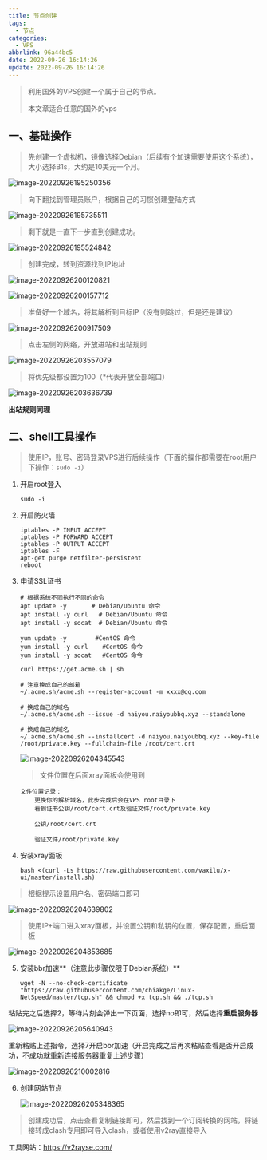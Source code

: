```yaml
---
title: 节点创建
tags:
  - 节点
categories:
  - VPS
abbrlink: 96a44bc5
date: 2022-09-26 16:14:26
update: 2022-09-26 16:14:26
---
```


> 利用国外的VPS创建一个属于自己的节点。
>
> 本文章适合任意的国外的vps

*<!--more-->*

## 一、基础操作

> 先创建一个虚拟机，镜像选择Debian（后续有个加速需要使用这个系统），大小选择B1s，大约是10美元一个月。

![image-20220926195250356](https://qianchen-image.oss-cn-beijing.aliyuncs.com/blog/202209262144528.png)



> 向下翻找到管理员账户，根据自己的习惯创建登陆方式

![image-20220926195735511](https://qianchen-image.oss-cn-beijing.aliyuncs.com/blog/202209262144529.png)



> 剩下就是一直下一步直到创建成功。

![image-20220926195524842](https://qianchen-image.oss-cn-beijing.aliyuncs.com/blog/202209262144530.png)



> 创建完成，转到资源找到IP地址

![image-20220926200120821](https://qianchen-image.oss-cn-beijing.aliyuncs.com/blog/202209262144532.png)

![image-20220926200157712](https://qianchen-image.oss-cn-beijing.aliyuncs.com/blog/202209262144533.png)



> 准备好一个域名，将其解析到目标IP（没有则跳过，但是还是建议）

![image-20220926200917509](https://qianchen-image.oss-cn-beijing.aliyuncs.com/blog/202209262144534.png)



> 点击左侧的网络，开放进站和出站规则

![image-20220926203557079](https://qianchen-image.oss-cn-beijing.aliyuncs.com/blog/202209262144535.png)



> 将优先级都设置为100（*代表开放全部端口）

![image-20220926203636739](https://qianchen-image.oss-cn-beijing.aliyuncs.com/blog/202209262144536.png)

**出站规则同理**





## 二、shell工具操作

> 使用IP，账号、密码登录VPS进行后续操作（下面的操作都需要在root用户下操作：`sudo -i`）

1. 开启root登入

   ```shell
   sudo -i
   ```

   

2. 开启防火墙

   ```shell
   iptables -P INPUT ACCEPT
   iptables -P FORWARD ACCEPT	
   iptables -P OUTPUT ACCEPT
   iptables -F
   apt-get purge netfilter-persistent
   reboot
   ```

   

3. 申请SSL证书

   ```shell
   # 根据系统不同执行不同的命令
   apt update -y       # Debian/Ubuntu 命令
   apt install -y curl   # Debian/Ubuntu 命令
   apt install -y socat  # Debian/Ubuntu 命令
   
   yum update -y        #CentOS 命令
   yum install -y curl    #CentOS 命令
   yum install -y socat   #CentOS 命令
   ```

   ```shell
   curl https://get.acme.sh | sh
   
   # 注意换成自己的邮箱
   ~/.acme.sh/acme.sh --register-account -m xxxx@qq.com
   
   # 换成自己的域名
   ~/.acme.sh/acme.sh --issue -d naiyou.naiyoubbq.xyz --standalone
   
   # 换成自己的域名
   ~/.acme.sh/acme.sh --installcert -d naiyou.naiyoubbq.xyz --key-file /root/private.key --fullchain-file /root/cert.crt
   ```

   ![image-20220926204345543](https://qianchen-image.oss-cn-beijing.aliyuncs.com/blog/202209262144537.png)

   

   > 文件位置在后面xray面板会使用到

   ```
   文件位置记录：
       更换你的解析域名，此步完成后会在VPS root目录下
       看到证书公钥/root/cert.crt及验证文件/root/private.key
   
       公钥/root/cert.crt
   
       验证文件/root/private.key
   ```

   

4. 安装xray面板

   ```shell
   bash <(curl -Ls https://raw.githubusercontent.com/vaxilu/x-ui/master/install.sh)
   ```

> 根据提示设置用户名、密码端口即可

![image-20220926204639802](https://qianchen-image.oss-cn-beijing.aliyuncs.com/blog/202209262144538.png)



> 使用IP+端口进入xray面板，并设置公钥和私钥的位置，保存配置，重启面板

![image-20220926204853685](https://qianchen-image.oss-cn-beijing.aliyuncs.com/blog/202209262144539.png)





5. 安装bbr加速**（注意此步骤仅限于Debian系统）**

   ```shell
   wget -N --no-check-certificate "https://raw.githubusercontent.com/chiakge/Linux-NetSpeed/master/tcp.sh" && chmod +x tcp.sh && ./tcp.sh
   ```

粘贴完之后选择2，等待片刻会弹出一下页面，选择no即可，然后选择**重启服务器**

![image-20220926205640943](https://qianchen-image.oss-cn-beijing.aliyuncs.com/blog/202209262144540.png)



重新粘贴上述指令，选择7开启bbr加速（开启完成之后再次粘贴查看是否开启成功，不成功就重新连接服务器重复上述步骤）

![image-20220926210002816](https://qianchen-image.oss-cn-beijing.aliyuncs.com/blog/202209262144541.png)





6. 创建网站节点

   ![image-20220926205348365](https://qianchen-image.oss-cn-beijing.aliyuncs.com/blog/202209262144542.png)

> 创建成功后，点击查看复制链接即可，然后找到一个订阅转换的网站，将链接转成clash专用即可导入clash，或者使用v2ray直接导入



工具网站：https://v2rayse.com/
